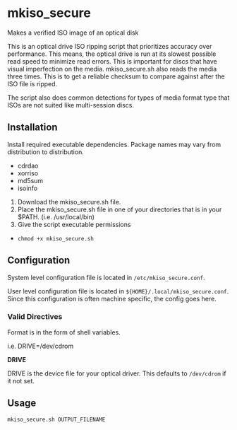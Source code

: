 # mkiso_secure
Makes a verified ISO image of an optical disk

This is an optical drive ISO ripping script that prioritizes accuracy over performance. This means, the optical drive is run at its slowest possible read speed to minimize read errors. This is important for discs that have visual imperfection on the media. mkiso_secure.sh also reads the media three times. This is to get a reliable checksum to compare against after the ISO file is ripped.

The script also does common detections for types of media format type that ISOs are not suited like multi-session discs.

## Installation

Install required executable dependencies. Package names may vary from distribution to distribution.
* cdrdao
* xorriso
* md5sum
* isoinfo
 

1. Download the mkiso_secure.sh file. 
1. Place the mkiso_secure.sh file in one of your directories that is in your $PATH. (i.e. /usr/local/bin)
1. Give the script executable permissions
  - `chmod +x mkiso_secure.sh`
  
## Configuration

System level configuration file is located in `/etc/mkiso_secure.conf`.

User level configuration file is located in `${HOME}/.local/mkiso_secure.conf`. Since this configuration is often machine specific, the config goes here. 

### Valid Directives
Format is in the form of shell variables.

i.e. DRIVE=/dev/cdrom

**DRIVE**

DRIVE is the device file for your optical driver. This defaults to `/dev/cdrom` if it not set.

## Usage

`mkiso_secure.sh OUTPUT_FILENAME`
